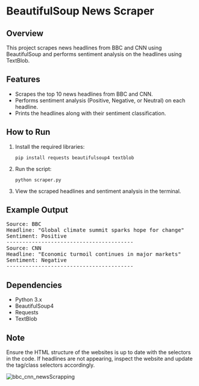 <h1>BeautifulSoup News Scraper</h1>

<h2>Overview</h2>
<p>This project scrapes news headlines from BBC and CNN using BeautifulSoup and performs sentiment analysis on the headlines using TextBlob.</p>

<h2>Features</h2>
<ul>
  <li>Scrapes the top 10 news headlines from BBC and CNN.</li>
  <li>Performs sentiment analysis (Positive, Negative, or Neutral) on each headline.</li>
  <li>Prints the headlines along with their sentiment classification.</li>
</ul>

<h2>How to Run</h2>
<ol>
  <li>Install the required libraries:
    <pre><code>pip install requests beautifulsoup4 textblob</code></pre>
  </li>
  <li>Run the script:
    <pre><code>python scraper.py</code></pre>
  </li>
  <li>View the scraped headlines and sentiment analysis in the terminal.</li>
</ol>

<h2>Example Output</h2>
<pre>
Source: BBC
Headline: "Global climate summit sparks hope for change"
Sentiment: Positive
----------------------------------------
Source: CNN
Headline: "Economic turmoil continues in major markets"
Sentiment: Negative
----------------------------------------
</pre>

<h2>Dependencies</h2>
<ul>
  <li>Python 3.x</li>
  <li>BeautifulSoup4</li>
  <li>Requests</li>
  <li>TextBlob</li>
</ul>

<h2>Note</h2>
<p>Ensure the HTML structure of the websites is up to date with the selectors in the code. If headlines are not appearing, inspect the website and update the tag/class selectors accordingly.</p>


![bbc_cnn_newsScrapping](https://github.com/user-attachments/assets/77caa25f-3ca9-4b84-9915-7c4bb635a127)
